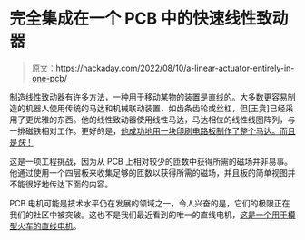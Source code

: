 # 完全集成在一个 PCB 中的快速线性致动器

> 原文：<https://hackaday.com/2022/08/10/a-linear-actuator-entirely-in-one-pcb/>

制造线性致动器有许多方法，一种用于移动某物的装置是直线的。大多数更容易制造的机器人使用传统的马达和机械联动装置，如齿条齿轮或丝杠，但[王贲]已经采用了更优雅的东西。他的线性致动器使用线性马达，马达相位的线性线圈阵列，与一排磁铁相对工作。更好的是，[他成功地用一块印刷电路板制作了整个马达。而且是*快*！](https://benwang.dev/2022/08/09/PCB-Linear-Actuator.html)

这是一项工程挑战，因为从 PCB 上相对较少的匝数中获得所需的磁场并非易事。他通过使用一个四层板来收集足够的匝数以获得所需的磁场，并且板的简单视图并不能很好地传达下面的内容。

PCB 电机可能是技术水平仍在发展的领域之一，令人兴奋的是，它们的极限正在我们的社区中被突破。这也不是我们最近看到的唯一的直线电机，[这是一个用于模型火车的直线电机](https://hackaday.com/2022/05/19/pcb-linear-motors-for-model-trains/)。
